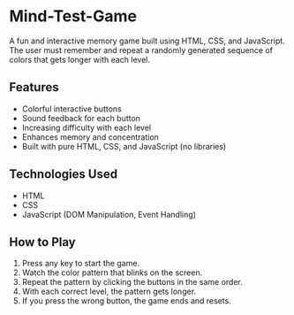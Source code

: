 # Mind-Test-Game
A fun and interactive memory game built using HTML, CSS, and JavaScript. The user must remember and repeat a randomly generated sequence of colors that gets longer with each level.

##  Features

-  Colorful interactive buttons  
-  Sound feedback for each button  
-  Increasing difficulty with each level  
-  Enhances memory and concentration  
-  Built with pure HTML, CSS, and JavaScript (no libraries)

##  Technologies Used

- HTML  
- CSS  
- JavaScript (DOM Manipulation, Event Handling)

##  How to Play

1. Press any key to start the game.  
2. Watch the color pattern that blinks on the screen.  
3. Repeat the pattern by clicking the buttons in the same order.  
4. With each correct level, the pattern gets longer.  
5. If you press the wrong button, the game ends and resets.
